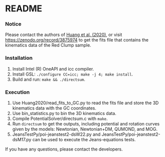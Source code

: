 # README
### Notice

Please contact the authors of [Huang et al. (2020)](https://iopscience.iop.org/article/10.3847/1538-4365/ab994f), or visit https://zenodo.org/record/3875974 to get the fits file that contains the kinematics data of the Red Clump sample. 

### Installation

1. Install Intel (R) OneAPI and icc compiler.
2. Install GSL: `./configure CC=icc; make -j 4; make install`.
3. Build and run: `make && ./directsum`.

### Execution

1. Use Huang2020/read_fits_to_GC.py to read the fits file and store the 3D kinematics data with the GC coordinates.
2. Use bin_statistics.py to bin the 3D kinematics data.
3. Compile PotentialSolver/directsum.c with `make`. 
4. Run `directsum` to get the outputs, including potential and rotation curves given by the models: Newtonian, Newtonian+DM, QUMOND, and MOG.
5. JeansTestPy/poi-jeanstest2-dsW22.py and JeansTestPy/poi-jeanstest2-dsM17.py can be used to execute the Jeans-equations tests.

If you have any questions, please contact the developers.
